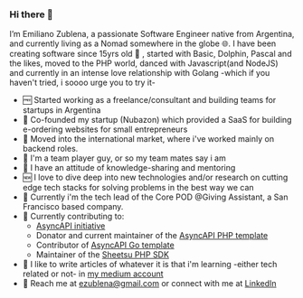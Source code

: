 ### Hi there 👋
Iʼm Emiliano Zublena, a passionate Software Engineer native from Argentina, and currently living as a Nomad somewhere in the globe :globe_with_meridians:.
I have been creating software since 15yrs old :underage: , started with Basic, Dolphin, Pascal and the likes, moved to the PHP world, danced with Javascript(and NodeJS) and currently in an intense love relationship with Golang -which if you haven't tried, i soooo urge you to try it-

- :free:  Started working as a freelance/consultant and building teams for startups in Argentina 
- :busts_in_silhouette:  Co-founded my startup (Nubazon) which provided a SaaS for building e-ordering websites for small entrepreneurs
- :statue_of_liberty:  Moved into the international market, where i've worked mainly on backend roles.
- :couple:  I'm a team player guy, or so my team mates say i am
- :brain:  I have an attitude of knowledge-sharing and mentoring
- :new:  I love to dive deep into new technologies and/or research on cutting edge tech stacks for solving problems in the best way we can
- :construction_worker: Currently i'm the tech lead of the Core POD @Giving Assistant, a San Francisco based company.
- :open_hands:  Currently contributing to:
  - [AsyncAPI initiative](http://asyncapi.com/)
  - Donator and current maintainer of the [AsyncAPI PHP template](https://github.com/asyncapi/asyncapi-php-template) 
  - Contributor of [AsyncAPI Go template](https://github.com/asyncapi/go-template)
  - Maintainer of the [Sheetsu PHP SDK](https://github.com/emilianozublena/sheetsu-php)
- :newspaper:  I like to write articles of whatever it is that i'm learning -either tech related or not- in [my medium account](https://medium.com/@emilianozublena)
- :email:  Reach me at ezublena@gmail.com or connect with me at [LinkedIn](https://www.linkedin.com/in/emilianozublena/)

